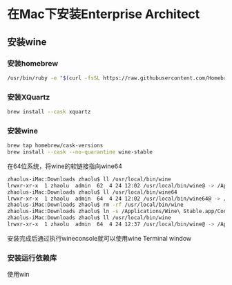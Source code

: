 # 在Mac下安装Enterprise Architect

## 安装wine

### 安装homebrew

```bash
/usr/bin/ruby -e "$(curl -fsSL https://raw.githubusercontent.com/Homebrew/install/master/install)"
```



### 安装XQuartz

``` bash
brew install --cask xquartz
```

### 安装wine

```bash
brew tap homebrew/cask-versions
brew install --cask --no-quarantine wine-stable
```

在64位系统，将wine的软链接指向wine64

```bash
zhaolus-iMac:Downloads zhaolu$ ll /usr/local/bin/wine
lrwxr-xr-x  1 zhaolu  admin  62  4 24 12:02 /usr/local/bin/wine@ -> /Applications/Wine Stable.app/Contents/Resources/wine/bin/wine
zhaolus-iMac:Downloads zhaolu$ ll /usr/local/bin/wine64 
lrwxr-xr-x  1 zhaolu  admin  64  4 24 12:02 /usr/local/bin/wine64@ -> /Applications/Wine Stable.app/Contents/Resources/wine/bin/wine64
zhaolus-iMac:Downloads zhaolu$ rm -rf /usr/local/bin/wine
zhaolus-iMac:Downloads zhaolu$ ln -s /Applications/Wine\ Stable.app/Contents/Resources/wine/bin/wine64 /usr/local/bin/wine
zhaolus-iMac:Downloads zhaolu$ ll /usr/local/bin/wine
lrwxr-xr-x  1 zhaolu  admin  64  4 24 12:37 /usr/local/bin/wine@ -> /Applications/Wine Stable.app/Contents/Resources/wine/bin/wine64
```

安装完成后通过执行wineconsole就可以使用wine Terminal window

### 安装运行依赖库

使用win

